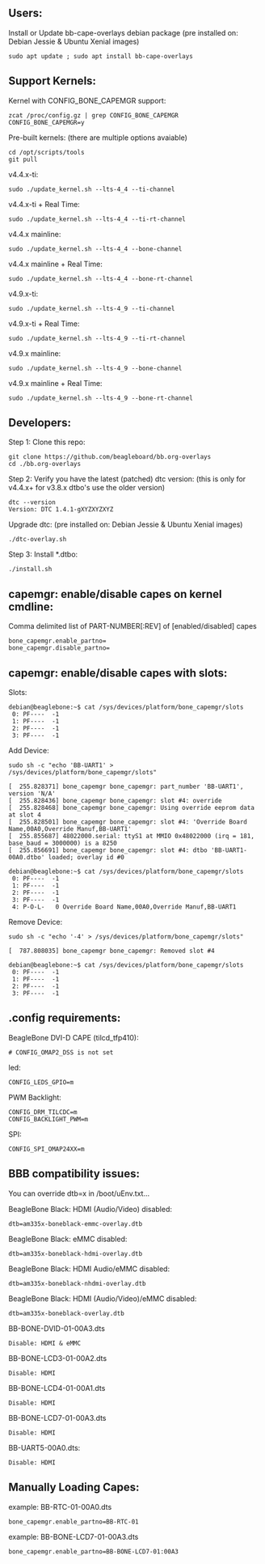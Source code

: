 Users:
------------

Install or Update bb-cape-overlays debian package (pre installed on: Debian Jessie & Ubuntu Xenial images)

    sudo apt update ; sudo apt install bb-cape-overlays

Support Kernels:
------------

Kernel with CONFIG_BONE_CAPEMGR support:

    zcat /proc/config.gz | grep CONFIG_BONE_CAPEMGR
    CONFIG_BONE_CAPEMGR=y

Pre-built kernels: (there are multiple options avaiable)

    cd /opt/scripts/tools
    git pull

v4.4.x-ti:

    sudo ./update_kernel.sh --lts-4_4 --ti-channel

v4.4.x-ti + Real Time:

    sudo ./update_kernel.sh --lts-4_4 --ti-rt-channel

v4.4.x mainline:

    sudo ./update_kernel.sh --lts-4_4 --bone-channel

v4.4.x mainline + Real Time:

    sudo ./update_kernel.sh --lts-4_4 --bone-rt-channel

v4.9.x-ti:

    sudo ./update_kernel.sh --lts-4_9 --ti-channel

v4.9.x-ti + Real Time:

    sudo ./update_kernel.sh --lts-4_9 --ti-rt-channel

v4.9.x mainline:

    sudo ./update_kernel.sh --lts-4_9 --bone-channel

v4.9.x mainline + Real Time:

    sudo ./update_kernel.sh --lts-4_9 --bone-rt-channel

Developers:
------------

Step 1: Clone this repo:

    git clone https://github.com/beagleboard/bb.org-overlays
    cd ./bb.org-overlays

Step 2: Verify you have the latest (patched) dtc version: (this is only for v4.4.x+ for v3.8.x dtbo's use the older version)

    dtc --version
    Version: DTC 1.4.1-gXYZXYZXYZ

Upgrade dtc: (pre installed on: Debian Jessie & Ubuntu Xenial images)

    ./dtc-overlay.sh

Step 3: Install *.dtbo:

    ./install.sh

capemgr: enable/disable capes on kernel cmdline:
------------

Comma delimited list of PART-NUMBER[:REV] of [enabled/disabled] capes

    bone_capemgr.enable_partno=
    bone_capemgr.disable_partno=


capemgr: enable/disable capes with slots:
------------

Slots:

    debian@beaglebone:~$ cat /sys/devices/platform/bone_capemgr/slots
     0: PF----  -1
     1: PF----  -1
     2: PF----  -1
     3: PF----  -1

Add Device:

    sudo sh -c "echo 'BB-UART1' > /sys/devices/platform/bone_capemgr/slots"
    
    [  255.828371] bone_capemgr bone_capemgr: part_number 'BB-UART1', version 'N/A'
    [  255.828436] bone_capemgr bone_capemgr: slot #4: override
    [  255.828468] bone_capemgr bone_capemgr: Using override eeprom data at slot 4
    [  255.828501] bone_capemgr bone_capemgr: slot #4: 'Override Board Name,00A0,Override Manuf,BB-UART1'
    [  255.855687] 48022000.serial: ttyS1 at MMIO 0x48022000 (irq = 181, base_baud = 3000000) is a 8250
    [  255.856691] bone_capemgr bone_capemgr: slot #4: dtbo 'BB-UART1-00A0.dtbo' loaded; overlay id #0
    
    debian@beaglebone:~$ cat /sys/devices/platform/bone_capemgr/slots
     0: PF----  -1
     1: PF----  -1
     2: PF----  -1
     3: PF----  -1
     4: P-O-L-   0 Override Board Name,00A0,Override Manuf,BB-UART1

Remove Device:

    sudo sh -c "echo '-4' > /sys/devices/platform/bone_capemgr/slots"
    
    [  787.808035] bone_capemgr bone_capemgr: Removed slot #4
    
    debian@beaglebone:~$ cat /sys/devices/platform/bone_capemgr/slots
     0: PF----  -1
     1: PF----  -1
     2: PF----  -1
     3: PF----  -1

.config requirements:
------------

BeagleBone DVI-D CAPE (tilcd_tfp410):

    # CONFIG_OMAP2_DSS is not set

led:

    CONFIG_LEDS_GPIO=m

PWM Backlight:

    CONFIG_DRM_TILCDC=m
    CONFIG_BACKLIGHT_PWM=m

SPI:

    CONFIG_SPI_OMAP24XX=m

BBB compatibility issues:
------------

You can override dtb=x in /boot/uEnv.txt...

BeagleBone Black: HDMI (Audio/Video) disabled:

    dtb=am335x-boneblack-emmc-overlay.dtb

BeagleBone Black: eMMC disabled:

    dtb=am335x-boneblack-hdmi-overlay.dtb

BeagleBone Black: HDMI Audio/eMMC disabled:

    dtb=am335x-boneblack-nhdmi-overlay.dtb

BeagleBone Black: HDMI (Audio/Video)/eMMC disabled:

    dtb=am335x-boneblack-overlay.dtb

BB-BONE-DVID-01-00A3.dts

    Disable: HDMI & eMMC

BB-BONE-LCD3-01-00A2.dts

    Disable: HDMI

BB-BONE-LCD4-01-00A1.dts

    Disable: HDMI

BB-BONE-LCD7-01-00A3.dts

    Disable: HDMI

BB-UART5-00A0.dts:

    Disable: HDMI

Manually Loading Capes:
------------

example: BB-RTC-01-00A0.dts

    bone_capemgr.enable_partno=BB-RTC-01

example: BB-BONE-LCD7-01-00A3.dts

    bone_capemgr.enable_partno=BB-BONE-LCD7-01:00A3
